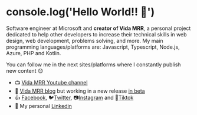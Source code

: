 # console.log('Hello World!! 👋')
Software engineer at Microsoft and **creator of Vida MRR**, a personal project dedicated to help other developers to increase their technical skills in web design, web development, problems solving, and more. My main programming languages/platforms are: Javascript, Typescript, Node.js, Azure, PHP and Kotlin.

You can follow me in the next sites/platforms where I constantly publish new content 😊
- 📺 [Vida MRR Youtube channel](https://www.youtube.com/channel/UCOD6LXgeBoeiUZTsPLdG-0g)
- 📝 [Vida MRR blog](https://www.vidamrr.com "Vida MRR Blog") but working in a new release [in beta](https://blog.vidamrr.com)
- 👍 [Facebook](https://www.facebook.com/vidamrr "Vida MRR Blog"), 🐦[Twitter](https://www.twitter.com/vidamrr "Twitter profile"), 📷[Instagram](https://www.instagram.com/vidamrr "Instagram account") and 🎵[Tiktok](https://www.tiktok.com/@vidamrr "Tiktok profile")
- 💼 My personal [Linkedin](https://www.vidamrr.com "Vida MRR Blog")
